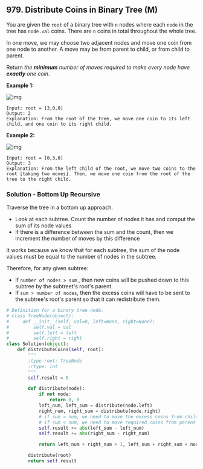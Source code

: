 ## 979. Distribute Coins in Binary Tree (M)

You are given the `root` of a binary tree with `n` nodes where each `node` in the tree has `node.val` coins. There are `n` coins in total throughout the whole tree.

In one move, we may choose two adjacent nodes and move one coin from one node to another. A move may be from parent to child, or from child to parent.

Return *the **minimum** number of moves required to make every node have **exactly** one coin*.

**Example 1:**

![img](https://assets.leetcode.com/uploads/2019/01/18/tree1.png)

```
Input: root = [3,0,0]
Output: 2
Explanation: From the root of the tree, we move one coin to its left child, and one coin to its right child.
```

**Example 2:**

![img](https://assets.leetcode.com/uploads/2019/01/18/tree2.png)

```
Input: root = [0,3,0]
Output: 3
Explanation: From the left child of the root, we move two coins to the root [taking two moves]. Then, we move one coin from the root of the tree to the right child.
```



### Solution - Bottom Up Recursive

Traverse the tree in a bottom up approach.

- Look at each subtree. Count the number of nodes it has and comput the sum of its node values
- If there is a difference between the sum and the count, then we increment the number of moves by this difference

It works because we know that for each subtree, the sum of the node values must be equal to the number of nodes in the subtree.

Therefore, for any given subtree:

- If `number of nodes > sum` , then new coins will be pushed down to this subtree by the subtreet's root's parent.
- If `sum > number of nodes`, then the excess coins will have to be sent to the subtree's root's parent so that it can redistribute them.

```python
# Definition for a binary tree node.
# class TreeNode(object):
#     def __init__(self, val=0, left=None, right=None):
#         self.val = val
#         self.left = left
#         self.right = right
class Solution(object):
    def distributeCoins(self, root):
        """
        :type root: TreeNode
        :rtype: int
        """
        self.result = 0

        def distribute(node):
            if not node:
                return 0, 0
            left_num, left_sum = distribute(node.left)
            right_num, right_sum = distribute(node.right)
            # if sum > num, we need to move the excess coins from child to parent
            # if sum < num, we need to move required coins from parent to child
            self.result += abs(left_sum - left_num)
            self.result += abs(right_sum - right_num)

            return left_num + right_num + 1, left_sum + right_sum + node.val

        distribute(root)
        return self.result
```

